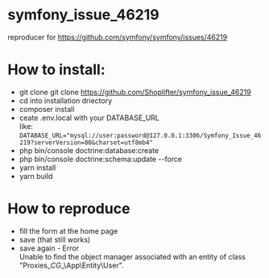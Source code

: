 # symfony_issue_46219
reproducer for https://github.com/symfony/symfony/issues/46219

# How to install:
- git clone git clone https://github.com/Shoplifter/symfony_issue_46219
- cd into installation driectory
- composer install
- ceate .env.local with your DATABASE_URL    
  like: ````DATABASE_URL="mysql://user:password@127.0.0.1:3306/Symfony_Issue_46219?serverVersion=80&charset=utf8mb4"````
- php bin/console doctrine:database:create
- php bin/console doctrine:schema:update --force
- yarn install
- yarn build

# How to reproduce
- fill the form at the home page
- save (that still works)
- save again - Error    
  Unable to find the object manager associated with an entity of class "Proxies\__CG__\App\Entity\User".
